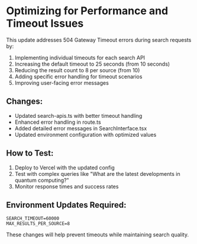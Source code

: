 # Optimizing for Performance and Timeout Issues

This update addresses 504 Gateway Timeout errors during search requests by:

1. Implementing individual timeouts for each search API
2. Increasing the default timeout to 25 seconds (from 10 seconds)
3. Reducing the result count to 8 per source (from 10)
4. Adding specific error handling for timeout scenarios
5. Improving user-facing error messages

## Changes:

- Updated search-apis.ts with better timeout handling
- Enhanced error handling in route.ts
- Added detailed error messages in SearchInterface.tsx
- Updated environment configuration with optimized values

## How to Test:

1. Deploy to Vercel with the updated config
2. Test with complex queries like "What are the latest developments in quantum computing?"
3. Monitor response times and success rates

## Environment Updates Required:

```
SEARCH_TIMEOUT=60000
MAX_RESULTS_PER_SOURCE=8
```

These changes will help prevent timeouts while maintaining search quality.
